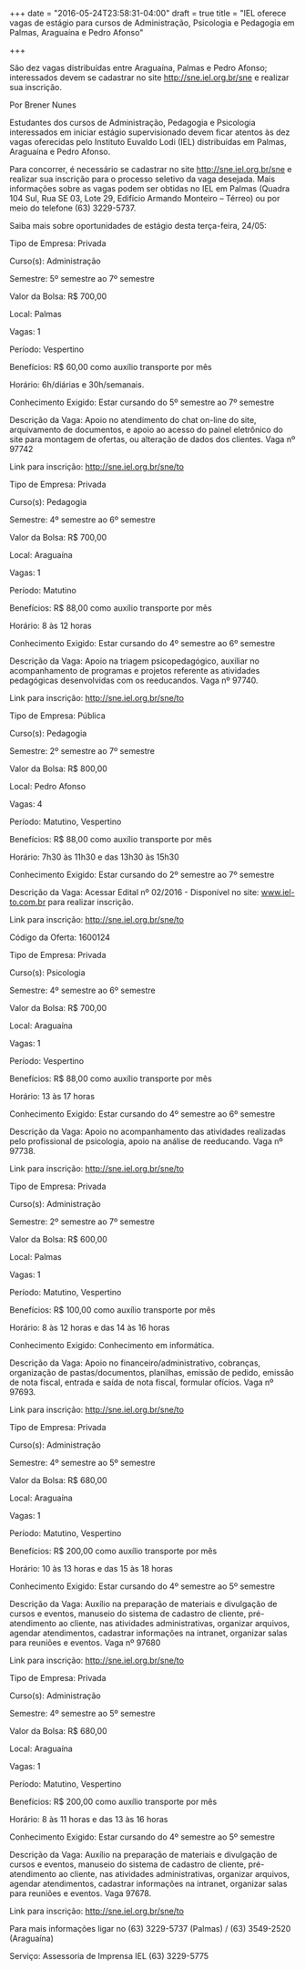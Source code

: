 +++
date = "2016-05-24T23:58:31-04:00"
draft = true
title = "IEL oferece vagas de estágio para cursos de Administração, Psicologia e Pedagogia em Palmas, Araguaína e Pedro Afonso"

+++

São dez vagas distribuídas entre Araguaína, Palmas e Pedro Afonso; interessados devem se cadastrar no site http://sne.iel.org.br/sne e realizar sua inscrição.

Por Brener Nunes

Estudantes dos cursos de Administração, Pedagogia e Psicologia interessados em iniciar estágio supervisionado devem ficar atentos às dez vagas oferecidas pelo Instituto Euvaldo Lodi (IEL) distribuídas em Palmas, Araguaína e Pedro Afonso.

Para concorrer, é necessário se cadastrar no site http://sne.iel.org.br/sne e realizar sua inscrição para o processo seletivo da vaga desejada. Mais informações sobre as vagas podem ser obtidas no IEL em Palmas (Quadra 104 Sul, Rua SE 03, Lote 29, Edifício Armando Monteiro – Térreo) ou por meio do telefone (63) 3229-5737.

Saiba mais sobre oportunidades de estágio desta terça-feira, 24/05:

Tipo de Empresa: Privada

Curso(s): Administração

Semestre: 5º semestre ao 7º semestre

Valor da Bolsa: R$ 700,00

Local: Palmas

Vagas: 1

Período: Vespertino

Benefícios: R$ 60,00 como auxílio transporte por mês

Horário: 6h/diárias e 30h/semanais.

Conhecimento Exigido: Estar cursando do 5º semestre ao 7º semestre

Descrição da Vaga: Apoio no atendimento do chat on-line do site, arquivamento de documentos, e apoio ao acesso do painel eletrônico do site para montagem de ofertas, ou alteração de dados dos clientes. Vaga nº 97742

Link para inscrição: http://sne.iel.org.br/sne/to



Tipo de Empresa: Privada

Curso(s): Pedagogia

Semestre: 4º semestre ao 6º semestre

Valor da Bolsa: R$ 700,00

Local: Araguaína

Vagas: 1

Período: Matutino

Benefícios: R$ 88,00 como auxílio transporte por mês

Horário: 8 às 12 horas

Conhecimento Exigido: Estar cursando do 4º semestre ao 6º semestre

Descrição da Vaga: Apoio na triagem psicopedagógico, auxiliar no acompanhamento de programas e projetos referente as atividades pedagógicas desenvolvidas com os reeducandos. Vaga nº 97740.

Link para inscrição: http://sne.iel.org.br/sne/to

Tipo de Empresa: Pública

Curso(s): Pedagogia

Semestre: 2º semestre ao 7º semestre

Valor da Bolsa: R$ 800,00

Local: Pedro Afonso

Vagas: 4

Período: Matutino, Vespertino

Benefícios: R$ 88,00 como auxílio transporte por mês

Horário: 7h30 às 11h30 e das 13h30 às 15h30

Conhecimento Exigido: Estar cursando do 2º semestre ao 7º semestre

Descrição da Vaga: Acessar Edital nº 02/2016 - Disponível no site: www.iel-to.com.br para realizar inscrição.

Link para inscrição: http://sne.iel.org.br/sne/to



Código da Oferta: 1600124

Tipo de Empresa: Privada

Curso(s): Psicologia

Semestre: 4º semestre ao 6º semestre

Valor da Bolsa: R$ 700,00

Local: Araguaína

Vagas: 1

Período: Vespertino

Benefícios: R$ 88,00 como auxílio transporte por mês

Horário: 13 às 17 horas

Conhecimento Exigido: Estar cursando do 4º semestre ao 6º semestre

Descrição da Vaga: Apoio no acompanhamento das atividades realizadas pelo profissional de psicologia, apoio na análise de reeducando. Vaga nº 97738.

Link para inscrição: http://sne.iel.org.br/sne/to



Tipo de Empresa: Privada

Curso(s): Administração

Semestre: 2º semestre ao 7º semestre

Valor da Bolsa: R$ 600,00

Local: Palmas

Vagas: 1

Período: Matutino, Vespertino

Benefícios: R$ 100,00 como auxílio transporte por mês

Horário: 8 às 12 horas e das 14 às 16 horas

Conhecimento Exigido: Conhecimento em informática.

Descrição da Vaga: Apoio no financeiro/administrativo, cobranças, organização de pastas/documentos, planilhas, emissão de pedido, emissão de nota fiscal, entrada e saída de nota fiscal, formular ofícios. Vaga nº 97693.

Link para inscrição: http://sne.iel.org.br/sne/to

Tipo de Empresa: Privada

Curso(s): Administração

Semestre: 4º semestre ao 5º semestre

Valor da Bolsa: R$ 680,00

Local: Araguaína

Vagas: 1

Período: Matutino, Vespertino

Benefícios: R$ 200,00 como auxílio transporte por mês

Horário: 10 às 13 horas e das 15 às 18 horas

Conhecimento Exigido: Estar cursando do 4º semestre ao 5º semestre

Descrição da Vaga: Auxílio na preparação de materiais e divulgação de cursos e eventos, manuseio do sistema de cadastro de cliente, pré-atendimento ao cliente, nas atividades administrativas, organizar arquivos, agendar atendimentos, cadastrar informações na intranet, organizar salas para reuniões e eventos. Vaga nº 97680

Link para inscrição: http://sne.iel.org.br/sne/to



Tipo de Empresa: Privada

Curso(s): Administração

Semestre: 4º semestre ao 5º semestre

Valor da Bolsa: R$ 680,00

Local: Araguaína

Vagas: 1

Período: Matutino, Vespertino

Benefícios: R$ 200,00 como auxílio transporte por mês

Horário: 8 às 11 horas e das 13 às 16 horas

Conhecimento Exigido: Estar cursando do 4º semestre ao 5º semestre

Descrição da Vaga: Auxílio na preparação de materiais e divulgação de cursos e eventos, manuseio do sistema de cadastro de cliente, pré-atendimento ao cliente, nas atividades administrativas, organizar arquivos, agendar atendimentos, cadastrar informações na intranet, organizar salas para reuniões e eventos. Vaga 97678.

Link para inscrição: http://sne.iel.org.br/sne/to

Para mais informações ligar no (63) 3229-5737 (Palmas) / (63) 3549-2520 (Araguaína)

Serviço: Assessoria de Imprensa IEL (63) 3229-5775

